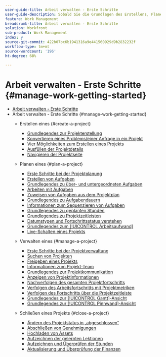```yaml
---
user-guide-title: Arbeit verwalten - Erste Schritte
user-guide-description: Sobald Sie die Grundlagen des Erstellens, Planens und Verwalten von Projekten gelernt haben, gibt es einige weitere Dinge, die Sie wissen sollten, um Workfront optimal zu nutzen.
feature: Work Management
breadcrumb-title: Arbeit verwalten - Erste Schritte
solution: Workfront
sub-product: Work Management
index: y
source-git-commit: 422b07bc6b1941316a9e441560929d9b2832232f
workflow-type: tm+mt
source-wordcount: '196'
ht-degree: 68%

---
```



# Arbeit verwalten - Erste Schritte {#manage-work-getting-started}

+ [Arbeit verwalten - Erste Schritte](overview.md)
+ Arbeit verwalten - Erste Schritte {#manage-work-getting-started}
   + Erstellen eines {#create-a-project}
      + [Grundlegendes zur Projekterstellung](understand-basic-project-creation.md)
      + [Konvertieren eines Problems/einer Anfrage in ein Projekt](create-a-project-from-a-request.md)
      + [Vier Möglichkeiten zum Erstellen eines Projekts](understand-other-ways-to-create-projects.md)
      + [Ausfüllen der Projektdetails](fill-in-the-project-details.md)
      + [Navigieren der Projektseite](navigate-the-project-page.md)

   + Planen eines {#plan-a-project}
      + [Erste Schritte bei der Projektplanung](getting-started-plan-a-project.md)
      + [Erstellen von Aufgaben](how-to-create-tasks.md)
      + [Grundlegendes zu über- und untergeordneten Aufgaben](understand-parent-child-tasks.md)
      + [Arbeiten mit Aufgaben](work-with-tasks.md)
      + [Zuweisen von Aufgaben aus dem Projektplan](assign-tasks-from-the-project-plan.md)
      + [Grundlegendes zu Aufgabendauern](understand-task-durations.md)
      + [Informationen zum Sequenzieren von Aufgaben](learn-to-sequence-tasks.md)
      + [Grundlegendes zu geplanten Stunden](understand-planned-hours.md)
      + [Grundlegendes zu Projektzeitleisten](understand-project-timelines.md)
      + [Datumstypen und Fortschrittsstatus verstehen](understand-task-dates-and-progress-status.md)
      + [Grundlegendes zum [!UICONTROL Arbeitsaufwand]](understand-work-effort.md)
      + [Live-Schalten eines Projekts](take-a-project-live.md)

   + Verwalten eines {#manage-a-project}
      + [Erste Schritte bei der Projektverwaltung](getting-started-manage-a-project.md)
      + [Suchen von Projekten](find-projects.md)
      + [Freigeben eines Projekts](share-a-project.md)
      + [Informationen zum Projekt-Team](understand-the-project-team.md)
      + [Grundlegendes zur Projektkommunikation](understand-project-communication.md)
      + [Anzeigen von Projektinformationen](view-project-information.md)
      + [Nachverfolgen des gesamten Projektfortschritts](track-overall-project-progress.md)
      + [Verfolgen des Arbeitsfortschritts mit Projektmetriken](track-work-progress-with-project-metrics.md)
      + [Verfolgen des Fortschritts über die Projektzeitleiste](track-work-progress-from-the-project-timeline.md)
      + [Grundlegendes zur [!UICONTROL Gantt]-Ansicht](understand-the-gantt-view.md)
      + [Grundlegendes zur [!UICONTROL Pinnwand]-Ansicht](understand-the-board-view.md)

   + Schließen eines Projekts {#close-a-project}
      + [Ändern des Projektstatus in „abgeschlossen“](change-the-project-status.md)
      + [Abschließen von Genehmigungen](complete-approvals.md)
      + [Hochladen von Assets](upload-assets.md)
      + [Aufzeichnen der gelernten Lektionen](lessons-learned-from-closing-a-project.md)
      + [Aufzeichnen und Überprüfen der Stunden](log-and-review-hours.md)
      + [Aktualisierung und Überprüfung der Finanzen](update-and-review-finances.md)

